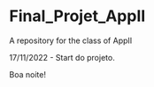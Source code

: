 # Final_Projet_AppII
A repository for the class of AppII

17/11/2022 - Start do projeto.

Boa noite! 


